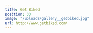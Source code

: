 ```yaml
---
title: Get Biked
position: 33
image: "/uploads/gallery__getbiked.jpg"
url: http://www.getbiked.com/
---
```


